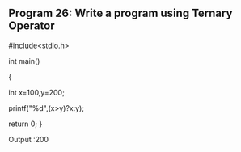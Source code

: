 ## Program 26: Write a program using Ternary Operator
#include<stdio.h>

int main()

{

int x=100,y=200;

printf("%d",(x>y)?x:y);

return 0;
}

Output :200
